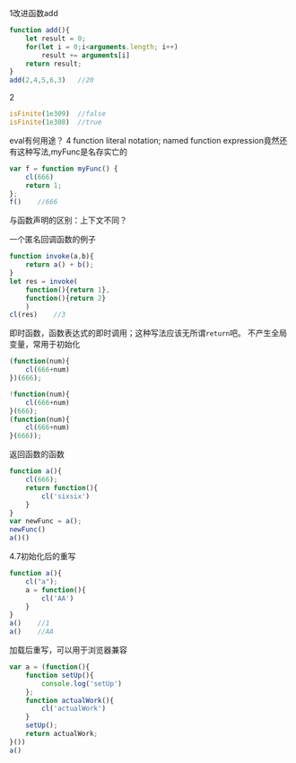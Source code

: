 1改进函数add
```javascript
function add(){
	let result = 0;
	for(let i = 0;i<arguments.length; i++)
		result += arguments[i]
	return result;
}
add(2,4,5,6,3)   //20
```
2
```javascript
isFinite(1e309)  //false
isFinite(1e308)  //true
```
eval有何用途？
4  function literal notation; named function expression竟然还有这种写法,myFunc是名存实亡的
```javascript
var f = function myFunc() {
	cl(666)
	return 1;
};
f()    //666
```
与函数声明的区别：上下文不同？

一个匿名回调函数的例子
```javascript
function invoke(a,b){
	return a() + b();
}
let res = invoke(
	function(){return 1},
	function(){return 2}
	)
cl(res)    //3
```

即时函数，函数表达式的即时调用；这种写法应该无所谓`return`吧。
不产生全局变量，常用于初始化
```javascript
(function(num){
	cl(666+num)
})(666);

!function(num){
	cl(666+num)
}(666);
(function(num){
	cl(666+num)
}(666));
```

返回函数的函数
```javascript
function a(){
	cl(666);
	return function(){
		cl('sixsix')
	}
}
var newFunc = a();
newFunc()
a()()
```
4.7初始化后的重写
```javascript
function a(){
	cl("a");
	a = function(){
		cl('AA')
	}
}
a()    //1
a()    //AA
```
加载后重写，可以用于浏览器兼容
```javascript
var a = (function(){
	function setUp(){
		console.log('setUp')
	};
	function actualWork(){
		cl('actualWork')
	}
	setUp();
	return actualWork;
}())
a()  
```





```javascript
```




